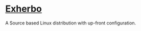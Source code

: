 # <a href=https://exherbo.org/>Exherbo</a>
A Source based Linux distribution with up-front configuration.